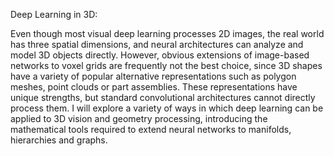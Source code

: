 Deep Learning in 3D:

Even though most visual deep learning processes 2D images, the real world has three spatial dimensions, and neural architectures can analyze and model 3D objects directly. However, obvious extensions of image-based networks to voxel grids are frequently not the best choice, since 3D shapes have a variety of popular alternative representations such as polygon meshes, point clouds or part assemblies. These representations have unique strengths, but standard convolutional architectures cannot directly process them. I will explore a variety of ways in which deep learning can be applied to 3D vision and geometry processing, introducing the mathematical tools required to extend neural networks to manifolds, hierarchies and graphs.
